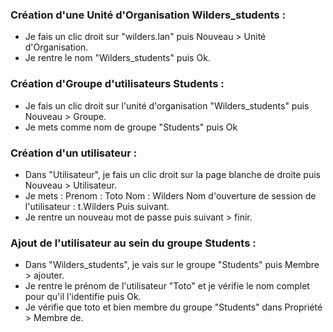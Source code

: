 ### Création d'une Unité d'Organisation Wilders_students :

- Je fais un clic droit sur "wilders.lan" puis Nouveau > Unité d'Organisation.
- Je rentre le nom "Wilders_students" puis Ok.

### Création d'Groupe d'utilisateurs Students :

- Je fais un clic droit sur l'unité d'organisation "Wilders_students" puis Nouveau > Groupe.
- Je mets comme nom de groupe "Students" puis Ok

### Création d'un utilisateur :

- Dans "Utilisateur", je fais un clic droit sur la page blanche de droite puis Nouveau > Utilisateur.
- Je mets : 
Prenom : Toto
Nom : Wilders
Nom d'ouverture de session de l'utilisateur : t.Wilders
Puis suivant.
- Je rentre un nouveau mot de passe puis suivant > finir.

### Ajout de l'utilisateur au sein du groupe Students :

- Dans "Wilders_students", je vais sur le groupe "Students" puis Membre > ajouter.
- Je rentre le prénom de l'utilisateur "Toto" et je vérifie le nom complet pour qu'il l'identifie puis Ok.
- Je vérifie que toto et bien membre du groupe "Students" dans Propriété > Membre de.

